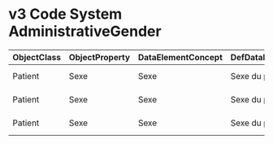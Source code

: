# v3 Code System AdministrativeGender

| ObjectClass | ObjectProperty | DataElementConcept | DefDataElementConcept | ValueMeaning | LabelValueMeaning | Referentiel | url | ConceptualDomain | TypeConceptualDomain | FormatConceptualDomain | IdDataElementConcept |
| ----------- | -------------- | ------------------ | --------------------- | ------------ | ----------------- | ----------- | --- | ---------------- | -------------------- | ---------------------- | -------------------- |
| Patient | Sexe | Sexe | Sexe du patient | M | Male | FHIR (HL7) v3 | http://hl7.org/fhir/v3/AdministrativeGender/index.html | v3 Code System AdministrativeGender | Enumerated | String | C2 |
| Patient | Sexe | Sexe | Sexe du patient | F | Female | FHIR (HL7) v3 | http://hl7.org/fhir/v3/AdministrativeGender/index.html | v3 Code System AdministrativeGender | Enumerated | String | C2 |
| Patient | Sexe | Sexe | Sexe du patient | UN | Undifferentiated | FHIR (HL7) v3 | http://hl7.org/fhir/v3/AdministrativeGender/index.html | v3 Code System AdministrativeGender | Enumerated | String | C2 |
